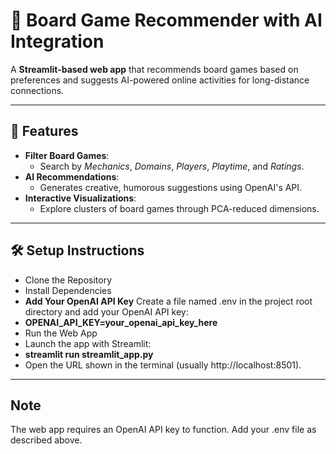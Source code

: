 # 🎲 **Board Game Recommender with AI Integration**

A **Streamlit-based web app** that recommends board games based on preferences and suggests AI-powered online activities for long-distance connections.

---

## 🚀 Features
- **Filter Board Games**:
  - Search by *Mechanics*, *Domains*, *Players*, *Playtime*, and *Ratings*.
- **AI Recommendations**:
  - Generates creative, humorous suggestions using OpenAI's API.
- **Interactive Visualizations**:
  - Explore clusters of board games through PCA-reduced dimensions.

---

## 🛠️ Setup Instructions
- Clone the Repository
- Install Dependencies
- **Add Your OpenAI API Key**
Create a file named .env in the project root directory and add your OpenAI API key:
- **OPENAI_API_KEY=your_openai_api_key_here**
- Run the Web App
- Launch the app with Streamlit:
- **streamlit run streamlit_app.py**
- Open the URL shown in the terminal (usually http://localhost:8501).

---
## Note
The web app requires an OpenAI API key to function. Add your .env file as described above.
